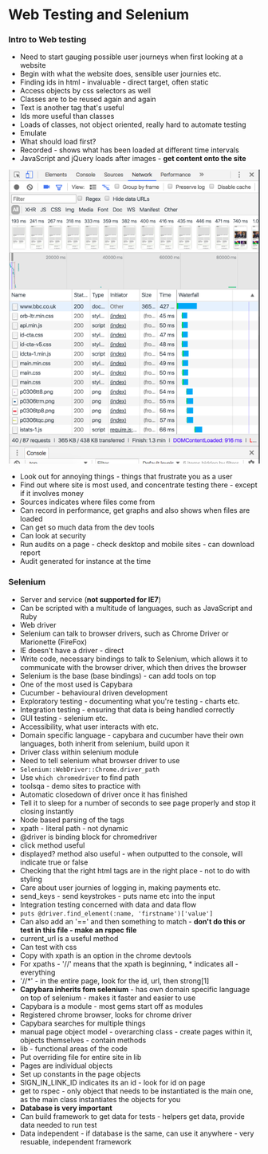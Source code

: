 # Web Testing and Selenium

### Intro to Web testing

* Need to start gauging possible user journeys when first looking at a website
* Begin with what the website does, sensible user journies etc.
* Finding ids in html - invaluable - direct target, often static
* Access objects by css selectors as well
* Classes are to be reused again and again
* Text is another tag that's useful
* Ids more useful than classes
* Loads of classes, not object oriented, really hard to automate testing
* Emulate 
* What should load first?
* Recorded - shows what has been loaded at different time intervals
* JavaScript and jQuery loads after images - **get content onto the site**

![Screenshot](screenshot.png)

* Look out for annoying things - things that frustrate you as a user
* Find out where site is most used, and concentrate testing there - except if it involves money
* Sources indicates where files come from
* Can record in performance, get graphs and also shows when files are loaded
* Can get so much data from the dev tools
* Can look at security
* Run audits on a page - check desktop and mobile sites - can download report
* Audit generated for instance at the time

### Selenium 

* Server and service (**not supported for IE7**)
* Can be scripted with a multitude of languages, such as JavaScript and Ruby
* Web driver
* Selenium can talk to browser drivers, such as Chrome Driver or Marionette (FireFox)
* IE doesn't have a driver - direct
* Write code, necessary bindings to talk to Selenium, which allows it to communicate with the browser driver, which then drives the browser
* Selenium is the base (base bindings) - can add tools on top
* One of the most used is Capybara
* Cucumber - behavioural driven development
* Exploratory testing - documenting what you're testing - charts etc.
* Integration testing - ensuring that data is being handled correctly
* GUI testing - selenium etc.
* Accessibility, what user interacts with etc.
* Domain specific language - capybara and cucumber have their own languages, both inherit from selenium, build upon it
* Driver class within selenium module
* Need to tell selenium what browser driver to use
* ```Selenium::WebDriver::Chrome.driver_path```
* Use ```which chromedriver``` to find path
* toolsqa - demo sites to practice with
* Automatic closedown of driver once it has finished
* Tell it to sleep for a number of seconds to see page properly and stop it closing instantly
* Node based parsing of the tags
* xpath - literal path - not dynamic
* @driver is binding block for chromedriver
* click method useful
* displayed? method also useful - when outputted to the console, will indicate true or false
* Checking that the right html tags are in the right place - not to do with styling
* Care about user journies of logging in, making payments etc.
* send_keys - send keystrokes - puts name etc into the input
* Integration testing concerned with data and data flow
* ```puts @driver.find_element(:name, 'firstname')['value']```
* Can also add an '==' and then something to match - **don't do this or test in this file - make an rspec file**
* current_url is a useful method
* Can test with css
* Copy with xpath is an option in the chrome devtools
* For xpaths - '//' means that the xpath is beginning, * indicates all - everything
* '//*' - in the entire page, look for the id, url, then strong[1]
* **Capybara inherits fom selenium** - has own domain specific language on top of selenium - makes it faster and easier to use
* Capybara is a module - most gems start off as modules
* Registered chrome browser, looks for chrome driver
* Capybara searches for multiple things
* manual page object model - overarching class - create pages within it, objects themselves - contain methods
* lib - functional areas of the code
* Put overriding file for entire site in lib
* Pages are individual objects
* Set up constants in the page objects
* SIGN_IN_LINK_ID indicates its an id - look for id on page
* get to rspec - only object that needs to be instantiated is the main one, as the main class instantiates the objects for you
* **Database is very important**
* Can build framework to get data for tests - helpers get data, provide data needed to run test
* Data independent - if database is the same, can use it anywhere - very resuable, independent framework
